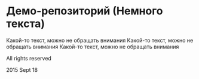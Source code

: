 # Демо-репозиторий (Немного текста)

Какой-то текст, можно не обращать внимания
Какой-то текст, можно не обращать внимания
Какой-то текст, можно не обращать внимания

All rights reserved

2015 Sept 18
